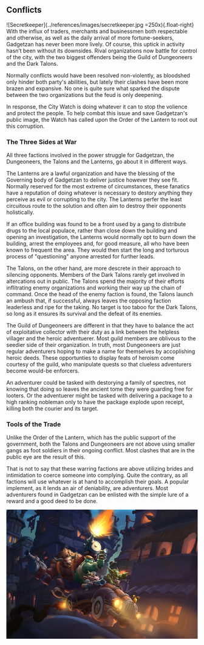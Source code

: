 ## Conflicts
![Secretkeeper](../references/images/secretkeeper.jpg =250x){.float-right}
With the influx of traders, merchants and businessmen both respectable and otherwise, as well as the daily arrival of more fortune-seekers, Gadgetzan has never been more lively. Of course, this uptick in activity hasn’t been without its downsides. Rival organizations now battle for control of the city, with the two biggest offenders being the Guild of Dungeoneers and the Dark Talons.

Normally conflicts would have been resolved non-violently, as bloodshed only hinder both party's abilities, but lately their clashes have been more brazen and expansive. No one is quite sure what sparked the dispute between the two organizations but the feud is only deepening.

In response, the City Watch is doing whatever it can to stop the volience and protect the people. To help combat this issue and save Gadgetzan's public image, the Watch has called upon the Order of the Lantern to root out this corruption.

### The Three Sides at War
All three factions involved in the power struggle for Gadgetzan, the Dungeoneers, the Talons and the Lanterns, go about it in different ways.

The Lanterns are a lawful organization and have the blessing of the Governing body of Gadgetzan to deliver justice however they see fit. Normally reserved for the most extreme of circumstances, these fanatics have a reputation of doing whatever is necessary to destory anything they perceive as evil or corrupting to the city. The Lanterns perfer the least circuitous route to the solution and often aim to destroy their opponents holistically.

If an office building was found to be a front used by a gang to distribute drugs to the local populace, rather than close down the building and opening an investigation, the Lanterns would normally opt to burn down the building, arrest the employees and, for good measure, all who have been known to frequent the area. They would then start the long and torturous process of "questioning" anyone arrested for further leads.

The Talons, on the other hand, are more descrete in their approach to silencing opponents. Members of the Dark Talons rarely get involved in altercations out in public. The Talons spend the majority of their efforts inflitrating enemy organizations and working their way up the chain of command. Once the head of the enemy faction is found, the Talons launch an ambush that, if successful, always leaves the opposing faction leaderless and ripe for the taking. No target is too taboo for the Dark Talons, so long as it ensures its survival and the defeat of its enemies.

The Guild of Dungeoneers are different in that they have to balance the act of exploitative collector with their duty as a link between the helpless villager and the heroic adventuerer. Most guild members are oblivous to the seedier side of their organization. In truth, most Dungeoneers are just regular adventurers hoping to make a name for themselves by accoplishing heroic deeds. These opportunties to display feats of heroism come courtesy of the guild, who manipulate quests so that clueless adventurers become would-be enforcers. 

An adventurer could be tasked with destorying a family of spectres, not knowing that doing so leaves the ancient tome they were guarding free for looters. Or the adventuerer might be tasked with delivering a package to a high ranking nobleman only to have the package explode upon receipt, killing both the courier and its target.

### Tools of the Trade
Unlike the Order of the Lantern, which has the public support of the government, both the Talons and Dungeoneers are not above using smaller gangs as foot soldiers in their ongoing conflict. Most clashes that are in the public eye are the result of this.

That is not to say that these warring factions are above utilizing brides and intimidation to coerce someone into complying. Quite the contrary, as all factions will use whatever is at hand to accomplish their goals. A popular implement, as it lends an air of deniability, are adventurers. Most adventurers found in Gadgetzan can be enlisted with the simple lure of a reward and a good deed to be done.

![joyride](../references/images/joyride.jpg)